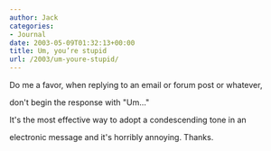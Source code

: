 ```yaml
---
author: Jack
categories:
- Journal
date: 2003-05-09T01:32:13+00:00
title: Um, you’re stupid
url: /2003/um-youre-stupid/
---
```


Do me a favor, when replying to an email or forum post or whatever,
  

  
don't begin the response with "Um&#8230;"
  


It's the most effective way to adopt a condescending tone in an
  

  
electronic message and it's horribly annoying. Thanks.</p>